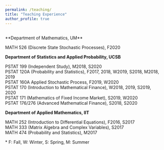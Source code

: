 ```yaml
---
permalink: /teaching/
title: "Teaching Experience"
author_profile: true
---
```

<br>
**Department of Mathematics, UM**

MATH 526 (Discrete State Stochastic Processes), F2020

**Department of Statistics and Applied Probability, UCSB**

PSTAT 199 (Independent Study), M2018, S2020  
PSTAT 120A (Probability and Statistics), F2017, 2018, W2019, S2018, M2018, 2019  
PSTAT 160A Applied Stochastic Process, F2019, W2020  
PSTAT 170 (Introduction to Mathematical Finance), W2018, 2019, S2019, 2020  
PSTAT 171 (Mathematics of Fixed Income Market), S2019, W2020  
PSTAT 176/276 (Advanced Mathematical Finance), S2018, S2020

**Department of Applied Mathematics, IIT**

MATH 252 (Introduction to Differential Equations), F2016, S2017  
MATH 333 (Matrix Algebra and Complex Variables), S2017  
MATH 474 (Probability and Statistics), M2017

\* F: Fall, W: Winter, S: Spring, M: Summer